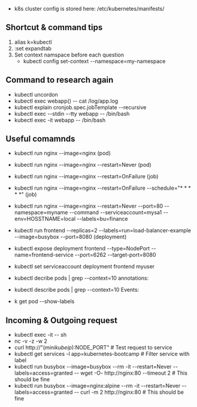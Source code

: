 - k8s cluster config is stored here: /etc/kubernetes/manifests/

## Shortcut & command tips

1. alias k=kubectl
2. :set expandtab
3. Set context namspace before each question
   - kubectl config set-context <my-context> --namespace=my-namespace

## Command to research again

- kubectl uncordon <node-name>
- kubectl exec webapp(<pod-name>) -- cat /log/app.log
- kubectl explain cronjob.spec.jobTemplate --recursive
- kubectl exec --stdin --tty webapp<pod-name> -- /bin/bash
- kubectl exec -it webapp<pod-name> -- /bin/bash

## Useful comamnds

- kubectl run nginx --image=nginx (pod)
- kubectl run nginx --image=nginx --restart=Never (pod)
- kubectl run nginx --image=nginx --restart=OnFailure (job)
- kubectl run nginx --image=nginx --restart=OnFailure --schedule="\* \* \* \* \*" (job)
- kubectl run nginx --image=nginx --restart=Never --port=80 --namespace=myname --command --serviceaccount=mysa1 --env=HOSSTNAME=local --labels=bu=finance
- kubectl run frontend --replicas=2 --labels=run=load-balancer-example --image=busybox --port=8080 (deployment)
- kubectl expose deployment frontend --type=NodePort --name=frontend-service --port=6262 --target-port=8080
- kubectl set serviceaccount deployment frontend myuser

- kubectl decribe pods | grep --context=10 annotations:
- kubectl describe pods | grep --context=10 Events:
- k get pod --show-labels

## Incoming & Outgoing request

- kubectl exec -it <object-name> -- sh
- nc -v -z -w 2 <service-name> <port-name>
- curl http://"$(minikube ip):$NODE_PORT" # Test request to service
- kubectl get services -l app=kubernetes-bootcamp # Filter service with label
- kubectl run busybox --image=busybox --rm -it --restart=Never --labels=access=granted -- wget -O- http://nginx:80 --timeout 2 # This should be fine
- kubectl run busybox --image=nginx:alpine --rm -it --restart=Never --labels=access=granted -- curl -m 2 http://nginx:80 # This should be fine
